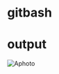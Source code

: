 # gitbash

# output

![Aphoto](https://github.com/sonu6129/gitbash/assets/140055447/a870c8a3-8242-4b9b-9e45-b4f4f2337546)

